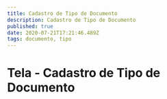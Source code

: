 ```yaml
---
title: Cadastro de Tipo de Documento
description: Cadastro de Tipo de Documento
published: true
date: 2020-07-21T17:21:46.489Z
tags: documento, tipo
---
```


# Tela - Cadastro  de Tipo de Documento